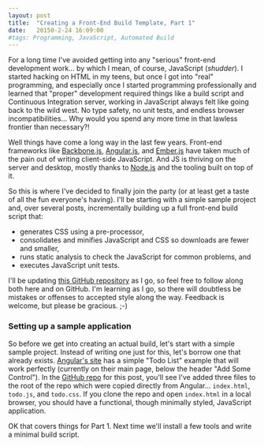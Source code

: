 ```yaml
---
layout: post
title:  "Creating a Front-End Build Template, Part 1"
date:   20150-2-24 16:09:00
#tags: Programming, JavaScript, Automated Build 
---
```


For a long time I've avoided getting into any "serious" front-end development work... by which I mean, of course, JavaScript (_shudder_). I started hacking on HTML in my teens, but once I got into "real" programming, and especially once I started programming professionally and learned that "proper" development required things like a build script and Continuous Integration server, working in JavaScript always felt like going back to the wild west. No type safety, no unit tests, and endless browser incompatibilities... Why would you spend any more time in that lawless frontier than necessary?!

Well things have come a long way in the last few years. Front-end frameworks like [Backbone.js], [Angular.js], and [Ember.js] have taken much of the pain out of writing client-side JavaScript. And JS is thriving on the server and desktop, mostly thanks to [Node.js] and the tooling built on top of it.

So this is where I've decided to finally join the party (or at least get a taste of all the fun everyone's having). I'll be starting with a simple sample project and, over several posts, incrementally building up a full front-end build script that:

* generates CSS using a pre-processor,
* consolidates and minifies JavaScript and CSS so downloads are fewer and smaller,
* runs static analysis to check the JavaScript for common problems, and
* executes JavaScript unit tests.

I'll be updating [this GitHub repository][GitHubRepo] as I go, so feel free to follow along both here and on GitHub. I'm learning as I go, so there will doubtless be mistakes or offenses to accepted style along the way. Feedback is welcome, but please be gracious. ;-)

### Setting up a sample application

So before we get into creating an actual build, let's start with a simple sample project. Instead of writing one just for this, let's borrow one that already exists. [Angular's site][Angular.js] has a simple "Todo List" example that will work perfectly (currently on their main page, below the header "Add Some Control"). In the [GitHub repo][GitHubRepo] for this post, you'll see I've added three files to the root of the repo which were copied directly from Angular... `index.html`, `todo.js`, and `todo.css`. If you clone the repo and open `index.html` in a local browser, you should have a functional, though minimally styled, JavaScript application.

OK that covers things for Part 1. Next time we'll install a few tools and write a minimal build script.

[Backbone.js]: http://backbonejs.org/
[Angular.js]: https://angularjs.org/
[Ember.js]: http://emberjs.com/
[Node.js]: http://nodejs.org/
[GitHubRepo]: https://github.com/nsauber/FrontEndBuildTemplate

